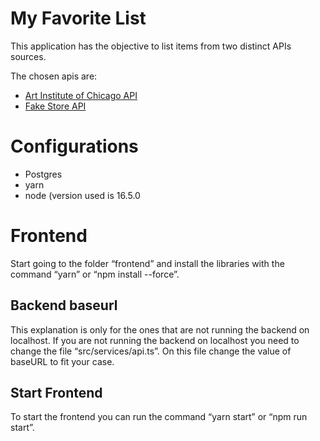 # My Favorite List
This application has the objective to list items from two distinct APIs sources.

The chosen apis are: 
- [Art Institute of Chicago API](https://api.artic.edu/docs/#quick-start)
- [Fake Store API](https://fakestoreapi.com)

# Configurations
- Postgres
- yarn
- node (version used is 16.5.0

# Frontend
Start going to the folder “frontend” and install the libraries with the command “yarn” or “npm install --force”.

## Backend baseurl
This explanation is only for the ones that are not running the backend on localhost.
If you are not running the backend on localhost you need to change the file “src/services/api.ts”. On this file change the value of baseURL to fit your case.

## Start Frontend
To start the frontend you can run the command “yarn start” or “npm run start”.

